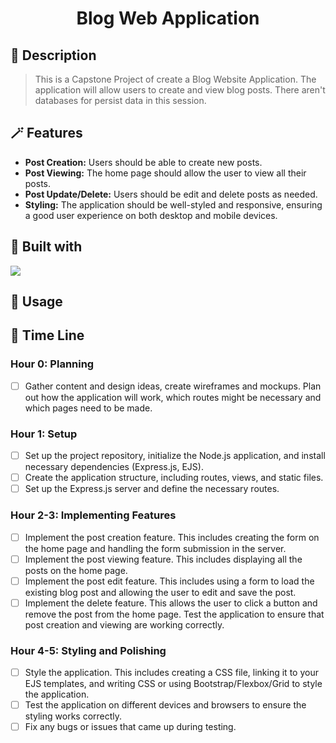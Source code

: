 
<h1 align="center">Blog Web Application</h1>

## 📖 Description
>This is a Capstone Project of create a Blog Website Application. The application will allow users to create and view blog posts. There aren't databases for persist data in this session.


## 🪄 Features
* **Post Creation:** Users should be able to create new posts.
* **Post Viewing:** The home page should allow the user to view all their posts.
* **Post Update/Delete:** Users should be edit and delete posts as needed.
* **Styling:** The application should be well-styled and responsive, ensuring a good user experience on both desktop and mobile devices.

## 🧰 Built with
<p align="left">
  <a href="https://skillicons.dev">
    <img src="https://skillicons.dev/icons?i=html,css,js,bootstrap,npm,nodejs" />
  </a>
</p>

## 📝 Usage

## 📆 Time Line
### Hour 0: Planning 
- [ ] Gather content and design ideas, create wireframes and mockups. Plan out how the application will work, which routes might be necessary and which pages need to be made.

### Hour 1: Setup
- [ ] Set up the project repository, initialize the Node.js application, and install necessary dependencies (Express.js, EJS).
- [ ] Create the application structure, including routes, views, and static files.
- [ ] Set up the Express.js server and define the necessary routes.

### Hour 2-3: Implementing Features
- [ ] Implement the post creation feature. This includes creating the form on the home page and handling the form submission in the server.
- [ ] Implement the post viewing feature. This includes displaying all the posts on the home page.
- [ ] Implement the post edit feature. This includes using a form to load the existing blog post and allowing the user to edit and save the post.
- [ ] Implement the delete feature. This allows the user to click a button and remove the post from the home page.
Test the application to ensure that post creation and viewing are working correctly.

### Hour 4-5: Styling and Polishing
- [ ] Style the application. This includes creating a CSS file, linking it to your EJS templates, and writing CSS or using Bootstrap/Flexbox/Grid to style the application.
- [ ] Test the application on different devices and browsers to ensure the styling works correctly.
- [ ] Fix any bugs or issues that came up during testing.
